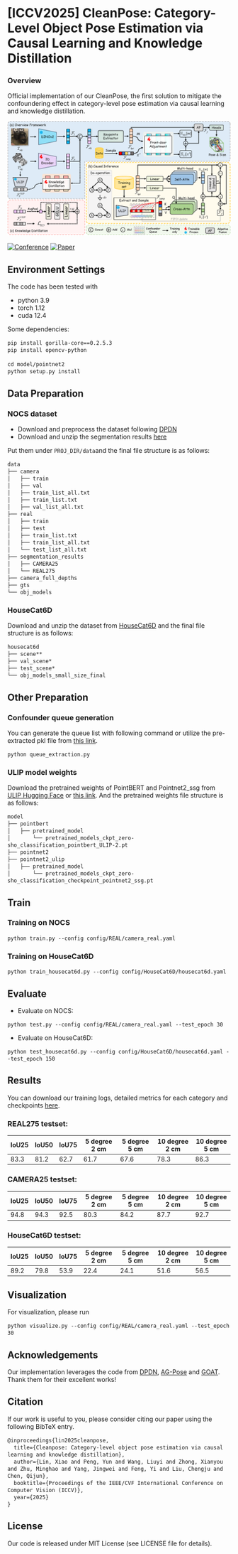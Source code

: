 # [ICCV2025] CleanPose: Category-Level Object Pose Estimation via Causal Learning and Knowledge Distillation
### Overview
Official implementation of our CleanPose, the first solution to mitigate the confoundering effect in category-level pose estimation via causal learning and knowledge distillation.

![](/main_v3.png)

[![Conference](https://img.shields.io/badge/ICCV-2025-slateblue)](https://iccv.thecvf.com/Conferences/2025) [![Paper](https://img.shields.io/badge/arXiv-2502.01312-orange)](https://arxiv.org/pdf/2502.01312)

## Environment Settings
The code has been tested with

- python 3.9
- torch 1.12
- cuda 12.4

Some dependencies:
```
pip install gorilla-core==0.2.5.3
pip install opencv-python

cd model/pointnet2
python setup.py install
```

## Data Preparation
### NOCS dataset
- Download and preprocess the dataset following [DPDN](https://github.com/JiehongLin/Self-DPDN)
- Download and unzip the segmentation results [here](http://home.ustc.edu.cn/~llinxiao/segmentation_results.zip)

Put them under ```PROJ_DIR/data```and the final file structure is as follows:
```
data
├── camera
│   ├── train
│   ├── val
│   ├── train_list_all.txt
│   ├── train_list.txt
│   ├── val_list_all.txt
├── real
│   ├── train
│   ├── test
│   ├── train_list.txt
│   ├── train_list_all.txt
│   └── test_list_all.txt
├── segmentation_results
│   ├── CAMERA25
│   └── REAL275
├── camera_full_depths
├── gts
└── obj_models
```
### HouseCat6D
Download and unzip the dataset from [HouseCat6D](https://sites.google.com/view/housecat6d) and the final file structure is as follows:
```
housecat6d
├── scene**
├── val_scene*
├── test_scene*
└── obj_models_small_size_final
```

## Other Preparation
### Confounder queue generation
You can generate the queue list with following command or utilize the pre-extracted pkl file from [this link](https://drive.google.com/drive/folders/15D9kkISuEP1z6yBZhBItdp4N26wDYcJB?usp=drive_link).
```
python queue_extraction.py
```
### ULIP model weights
Download the pretrained weights of PointBERT and Pointnet2_ssg from [ULIP Hugging Face](https://huggingface.co/datasets/SFXX/ulip) or [this link](https://drive.google.com/drive/folders/1yQhaP7AWtgu5NOW1GTVO23ytcGLt_wPW?usp=drive_link). And the pretrained weights file structure is as follows:
```
model
├── pointbert
│   ├── pretrained_model
│       └── pretrained_models_ckpt_zero-sho_classification_pointbert_ULIP-2.pt
├── pointnet2
├── pointnet2_ulip
│   ├── pretrained_model
│       └── pretrained_models_ckpt_zero-sho_classification_checkpoint_pointnet2_ssg.pt
```

## Train
### Training on NOCS
```
python train.py --config config/REAL/camera_real.yaml
```
### Training on HouseCat6D
```
python train_housecat6d.py --config config/HouseCat6D/housecat6d.yaml
```
## Evaluate 
- Evaluate on NOCS:
```
python test.py --config config/REAL/camera_real.yaml --test_epoch 30
```
- Evaluate on HouseCat6D:
```
python test_housecat6d.py --config config/HouseCat6D/housecat6d.yaml --test_epoch 150
```
## Results
You can download our training logs, detailed metrics for each category and checkpoints [here](https://drive.google.com/file/d/1JayhnaGBPBsp-wmjGcoPF5_Nka04ETng/view?usp=drive_link).
### REAL275 testset:

| IoU25 | IoU50 | IoU75 | 5 degree 2 cm | 5 degree 5 cm | 10 degree 2 cm | 10 degree 5 cm |
|---|---|---|---|---|---|---|
| 83.3 | 81.2 | 62.7 | 61.7| 67.6 | 78.3 | 86.3 |

### CAMERA25 testset:
| IoU25 | IoU50 | IoU75 | 5 degree 2 cm | 5 degree 5 cm | 10 degree 2 cm | 10 degree 5 cm |
|---|---|---|---|---|---|---|
| 94.8 | 94.3 | 92.5 | 80.3 | 84.2 | 87.7 | 92.7 |

### HouseCat6D testset:
| IoU25 | IoU50 | IoU75 | 5 degree 2 cm | 5 degree 5 cm | 10 degree 2 cm | 10 degree 5 cm |
|---|---|---|---|---|---|---|
| 89.2 | 79.8 | 53.9 | 22.4 | 24.1 | 51.6 | 56.5 |

## Visualization
For visualization, please run
```
python visualize.py --config config/REAL/camera_real.yaml --test_epoch 30
```
## Acknowledgements
Our implementation leverages the code from [DPDN](https://github.com/JiehongLin/Self-DPDN), [AG-Pose](https://github.com/Leeiieeo/AG-Pose) and [GOAT](https://github.com/CrystalSixone/VLN-GOAT). Thank them for their excellent works!
## Citation
If our work is useful to you, please consider citing our paper using the following BibTeX entry.
```
@inproceedings{lin2025cleanpose,
  title={Cleanpose: Category-level object pose estimation via causal learning and knowledge distillation},
  author={Lin, Xiao and Peng, Yun and Wang, Liuyi and Zhong, Xianyou and Zhu, Minghao and Yang, Jingwei and Feng, Yi and Liu, Chengju and Chen, Qijun},
  booktitle={Proceedings of the IEEE/CVF International Conference on Computer Vision (ICCV)},
  year={2025}
}
```
## License
Our code is released under MIT License (see LICENSE file for details).

